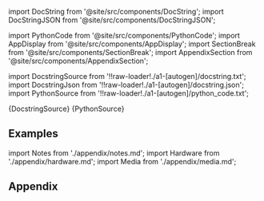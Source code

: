
[//]: # (Custom component imports)

import DocString from '@site/src/components/DocString';
import DocStringJSON from '@site/src/components/DocStringJSON';

import PythonCode from '@site/src/components/PythonCode';
import AppDisplay from '@site/src/components/AppDisplay';
import SectionBreak from '@site/src/components/SectionBreak';
import AppendixSection from '@site/src/components/AppendixSection';

[//]: # (Docstring)

import DocstringSource from '!!raw-loader!./a1-[autogen]/docstring.txt';
import DocstringJson from '!!raw-loader!./a1-[autogen]/docstring.json';
import PythonSource from '!!raw-loader!./a1-[autogen]/python_code.txt';

<DocString>{DocstringSource}</DocString>
<DocStringJSON data={DocstringJson} />
<PythonCode GLink='TRANSFORMERS/SIGNAL_PROCESSING/BUTTER/BUTTER.py'>{PythonSource}</PythonCode>

<SectionBreak />

    

[//]: # (Examples)

## Examples

<AppDisplay 
  GLink='TRANSFORMERS/SIGNAL_PROCESSING/BUTTER'
  nodeLabel='BUTTER'>
</AppDisplay>

<SectionBreak />

    

[//]: # (Appendix)

import Notes from './appendix/notes.md';
import Hardware from './appendix/hardware.md';
import Media from './appendix/media.md';

## Appendix

<AppendixSection index={0} folderPath='nodes/TRANSFORMERS/SIGNAL_PROCESSING/BUTTER/appendix/'><Notes /></AppendixSection>
<AppendixSection index={1} folderPath='nodes/TRANSFORMERS/SIGNAL_PROCESSING/BUTTER/appendix/'><Hardware /></AppendixSection>
<AppendixSection index={2} folderPath='nodes/TRANSFORMERS/SIGNAL_PROCESSING/BUTTER/appendix/'><Media /></AppendixSection>


